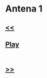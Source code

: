 # Antena 1

## [<<](https://github.com/kodishmediacenter/radios-sl/blob/main/PowerK-pop.md) <br>
## [Play](http://stm34.conectastm.com:9596/stream) <br><br>
## [>>](https://github.com/kodishmediacenter/radios-sl/blob/main/dumont.md) <br>
